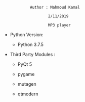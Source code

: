 				Author : Mahmoud Kamal

						2/11/2019

						MP3 player
						
						

* Python Version:

	- Python 3.7.5
	
* Third Party Modules :

	- PyQt 5
	
	- pygame 
	
	- mutagen
	
	- qtmodern